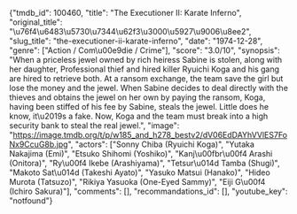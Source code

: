 {"tmdb_id": 100460, "title": "The Executioner II: Karate Inferno", "original_title": "\u76f4\u6483\u5730\u7344\u62f3\u3000\u5927\u9006\u8ee2", "slug_title": "the-executioner-ii-karate-inferno", "date": "1974-12-28", "genre": ["Action / Com\u00e9die / Crime"], "score": "3.0/10", "synopsis": "When a priceless jewel owned by rich heiress Sabine is stolen, along with her daughter, Professional thief and hired killer Ryuichi Koga and his gang are hired to retrieve both. At a ransom exchange, the team save the girl but lose the money and the jewel. When Sabine decides to deal directly with the thieves and obtains the jewel on her own by paying the ransom, Koga, having been stiffed of his fee by Sabine, steals the jewel. Little does he know, it\u2019s a fake. Now, Koga and the team must break into a high security bank to steal the real jewel.", "image": "https://image.tmdb.org/t/p/w185_and_h278_bestv2/dV06EdDAYhVVlES7FoNx9CcuG8b.jpg", "actors": ["Sonny Chiba (Ryuichi Koga)", "Yutaka Nakajima (Emi)", "Etsuko Shihomi (Yoshiko)", "Kanj\u00fbr\u00f4 Arashi (Onitora)", "Ry\u00f4 Ikebe (Arashiyama)", "Tetsur\u014d Tamba (Shugi)", "Makoto Sat\u014d (Takeshi Ayato)", "Yasuko Matsui (Hanako)", "Hideo Murota (Tatsuzo)", "Rikiya Yasuoka (One-Eyed Sammy)", "Eiji G\u00f4 (Ichiro Sakura)"], "comments": [], "recommandations_id": [], "youtube_key": "notfound"}